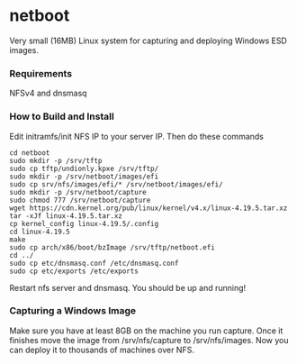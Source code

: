 # netboot
Very small (16MB) Linux system for capturing and deploying Windows ESD images.
### Requirements
NFSv4 and dnsmasq
### How to Build and Install
Edit initramfs/init NFS IP to your server IP. Then do these commands
```
cd netboot
sudo mkdir -p /srv/tftp
sudo cp tftp/undionly.kpxe /srv/tftp/
sudo mkdir -p /srv/netboot/images/efi
sudo cp srv/nfs/images/efi/* /srv/netboot/images/efi/
sudo mkdir -p /srv/netboot/capture
sudo chmod 777 /srv/netboot/capture
wget https://cdn.kernel.org/pub/linux/kernel/v4.x/linux-4.19.5.tar.xz
tar -xJf linux-4.19.5.tar.xz
cp kernel_config linux-4.19.5/.config
cd linux-4.19.5
make
sudo cp arch/x86/boot/bzImage /srv/tftp/netboot.efi
cd ../
sudo cp etc/dnsmasq.conf /etc/dnsmasq.conf
sudo cp etc/exports /etc/exports
```
Restart nfs server and dnsmasq. You should be up and running! 
### Capturing a Windows Image
Make sure you have at least 8GB on the machine you run capture. Once it finishes move the image from /srv/nfs/capture to /srv/nfs/images. Now you can deploy it to thousands of machines over NFS.
